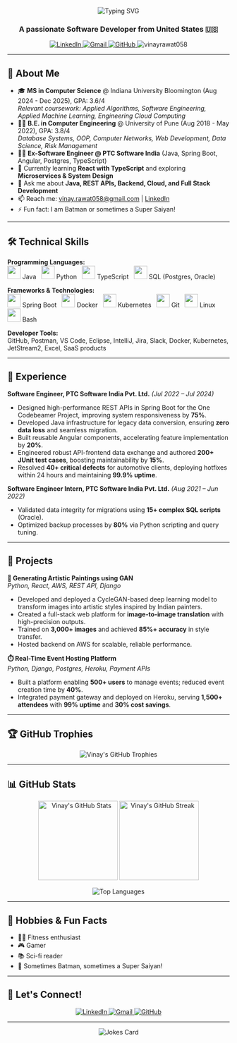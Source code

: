 <!-- Banner (replace with your own if you wish) 
<p align="center">
  <img src="https://i.imgur.com/8Km9tLL.gif" alt="Welcome Banner" width="600"/>
</p> -->

<p align="center">
  <img src="https://readme-typing-svg.herokuapp.com?font=Fira+Code&size=28&pause=1000&color=F70000&center=true&vCenter=true&width=600&lines=Hi+%F0%9F%91%8B%2C+I'm+Vinay+Rawat;MS+CS+@+IU+Bloomington;Backend+%7C+Cloud+%7C+AI+%7C+Full+Stack+Dev;Batman+by+night%2C+Super+Saiyan+by+choice!" alt="Typing SVG" />
</p>

<h3 align="center">A passionate Software Developer from United States 🇺🇸</h3>

<p align="center">
  <a href="https://linkedin.com/in/vinayrawat" target="_blank">
    <img src="https://img.shields.io/badge/-Vinay%20Rawat-blue?style=flat-square&logo=Linkedin&logoColor=white" alt="LinkedIn"/>
  </a>
  <a href="mailto:vinay.rawat058@gmail.com">
    <img src="https://img.shields.io/badge/-vinay.rawat058@gmail.com-c14438?style=flat-square&logo=Gmail&logoColor=white" alt="Gmail"/>
  </a>
  <a href="https://github.com/vinayrawat058">
    <img src="https://img.shields.io/badge/-vinayrawat058-black?style=flat-square&logo=github&logoColor=white" alt="GitHub"/>
  </a>
  <img src="https://komarev.com/ghpvc/?username=vinayrawat058&label=Profile%20views&color=0e75b6&style=flat" alt="vinayrawat058" />
</p>

---

## 🚀 About Me

- 🎓 **MS in Computer Science** @ Indiana University Bloomington (Aug 2024 - Dec 2025), GPA: 3.6/4  
  *Relevant coursework: Applied Algorithms, Software Engineering, Applied Machine Learning, Engineering Cloud Computing*
- 👨‍🎓 **B.E. in Computer Engineering** @ University of Pune (Aug 2018 - May 2022), GPA: 3.8/4  
  *Database Systems, OOP, Computer Networks, Web Development, Data Science, Risk Management*
- 👨‍💻 **Ex-Software Engineer @ PTC Software India** (Java, Spring Boot, Angular, Postgres, TypeScript)
- 🌱 Currently learning **React with TypeScript** and exploring **Microservices & System Design**
- 💬 Ask me about **Java, REST APIs, Backend, Cloud, and Full Stack Development**
- 📫 Reach me: [vinay.rawat058@gmail.com](mailto:vinay.rawat058@gmail.com) | [LinkedIn](https://linkedin.com/in/vinayrawat)
- ⚡ Fun fact: I am Batman or sometimes a Super Saiyan!

---

## 🛠️ Technical Skills

**Programming Languages:**  
<img src="https://cdn.jsdelivr.net/gh/devicons/devicon/icons/java/java-original.svg" width="30" /> Java &nbsp;
<img src="https://cdn.jsdelivr.net/gh/devicons/devicon/icons/python/python-original.svg" width="30" /> Python &nbsp;
<img src="https://cdn.jsdelivr.net/gh/devicons/devicon/icons/typescript/typescript-original.svg" width="30" /> TypeScript &nbsp;
<img src="https://cdn.jsdelivr.net/gh/devicons/devicon/icons/postgresql/postgresql-original.svg" width="30" /> SQL (Postgres, Oracle)

**Frameworks & Technologies:**  
<img src="https://cdn.jsdelivr.net/gh/devicons/devicon/icons/spring/spring-original.svg" width="30" /> Spring Boot &nbsp;
<img src="https://cdn.jsdelivr.net/gh/devicons/devicon/icons/docker/docker-original.svg" width="30" /> Docker &nbsp;
<img src="https://cdn.jsdelivr.net/gh/devicons/devicon/icons/kubernetes/kubernetes-plain.svg" width="30" /> Kubernetes &nbsp;
<img src="https://cdn.jsdelivr.net/gh/devicons/devicon/icons/git/git-original.svg" width="30" /> Git &nbsp;
<img src="https://cdn.jsdelivr.net/gh/devicons/devicon/icons/linux/linux-original.svg" width="30" /> Linux &nbsp;
<img src="https://cdn.jsdelivr.net/gh/devicons/devicon/icons/bash/bash-original.svg" width="30" /> Bash

**Developer Tools:**  
GitHub, Postman, VS Code, Eclipse, IntelliJ, Jira, Slack, Docker, Kubernetes, JetStream2, Excel, SaaS products

---

## 💼 Experience

**Software Engineer, PTC Software India Pvt. Ltd.** *(Jul 2022 – Jul 2024)*  
- Designed high-performance REST APIs in Spring Boot for the One Codebeamer Project, improving system responsiveness by **75%**.
- Developed Java infrastructure for legacy data conversion, ensuring **zero data loss** and seamless migration.
- Built reusable Angular components, accelerating feature implementation by **20%**.
- Engineered robust API-frontend data exchange and authored **200+ JUnit test cases**, boosting maintainability by **15%**.
- Resolved **40+ critical defects** for automotive clients, deploying hotfixes within 24 hours and maintaining **99.9% uptime**.

**Software Engineer Intern, PTC Software India Pvt. Ltd.** *(Aug 2021 – Jun 2022)*  
- Validated data integrity for migrations using **15+ complex SQL scripts** (Oracle).
- Optimized backup processes by **80%** via Python scripting and query tuning.

---

## 🌟 Projects

**🎨 Generating Artistic Paintings using GAN**  
*Python, React, AWS, REST API, Django*  
- Developed and deployed a CycleGAN-based deep learning model to transform images into artistic styles inspired by Indian painters.
- Created a full-stack web platform for **image-to-image translation** with high-precision outputs.
- Trained on **3,000+ images** and achieved **85%+ accuracy** in style transfer.
- Hosted backend on AWS for scalable, reliable performance.

**⏱️ Real-Time Event Hosting Platform**  
*Python, Django, Postgres, Heroku, Payment APIs*  
- Built a platform enabling **500+ users** to manage events; reduced event creation time by **40%**.
- Integrated payment gateway and deployed on Heroku, serving **1,500+ attendees** with **99% uptime** and **30% cost savings**.

---

## 🏆 GitHub Trophies

<p align="center">
  <img src="https://github-profile-trophy.vercel.app/?username=vinayrawat058&theme=radical&no-frame=true&no-bg=true&margin-w=4" alt="Vinay's GitHub Trophies"/>
</p>

---

## 📊 GitHub Stats

<p align="center">
  <img src="https://github-readme-stats.vercel.app/api?username=vinayrawat058&show_icons=true&theme=radical" alt="Vinay's GitHub Stats" height="180"/>
  <img src="https://github-readme-streak-stats.herokuapp.com/?user=vinayrawat058&theme=radical" alt="Vinay's GitHub Streak" height="180"/>
</p>
<p align="center">
  <img src="https://github-readme-stats.vercel.app/api/top-langs/?username=vinayrawat058&layout=compact&theme=radical" alt="Top Languages"/>
</p>

---

## 🎨 Hobbies & Fun Facts

- 🏋️‍♂️ Fitness enthusiast
- 🎮 Gamer
- 📚 Sci-fi reader
- 🦇 Sometimes Batman, sometimes a Super Saiyan!

---

## 🤝 Let's Connect!

<p align="center">
  <a href="https://linkedin.com/in/vinayrawat" target="_blank">
    <img src="https://img.shields.io/badge/LinkedIn-blue?style=for-the-badge&logo=linkedin" alt="LinkedIn"/>
  </a>
  <a href="mailto:vinay.rawat058@gmail.com">
    <img src="https://img.shields.io/badge/Gmail-red?style=for-the-badge&logo=gmail&logoColor=white" alt="Gmail"/>
  </a>
  <a href="https://github.com/vinayrawat058">
    <img src="https://img.shields.io/badge/GitHub-black?style=for-the-badge&logo=github&logoColor=white" alt="GitHub"/>
  </a>
</p>

---

<p align="center">
  <img src="https://readme-jokes.vercel.app/api?hideBorder" alt="Jokes Card" />
</p>
